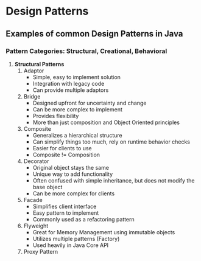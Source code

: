 # Design Patterns   
## Examples of common Design Patterns in Java

### Pattern Categories: Structural, Creational, Behavioral
1. **Structural Patterns**
   1. Adaptor
      * Simple, easy to implement solution
      * Integration with legacy code
      * Can provide multiple adaptors
   2. Bridge
      * Designed upfront for uncertainty and change
      * Can be more complex to implement
      * Provides flexibility
      * More than just composition and Object Oriented principles 
   3. Composite
      * Generalizes a hierarchical structure
      * Can simplify things too much, rely on runtime behavior checks
      * Easier for clients to use
      * Composite != Composition
   5. Decorator
      * Original object stays the same
      * Unique way to add functionality
      * Often confused with simple inheritance, but does not modify the base object
      * Can be more complex for clients
   6. Facade
      * Simplifies client interface
      * Easy pattern to implement
      * Commonly used as a refactoring pattern
   7. Flyweight
      * Great for Memory Management using immutable objects
      * Utilizes multiple patterns (Factory)
      * Used heavily in Java Core API
   8. Proxy Pattern
      